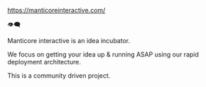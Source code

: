 https://manticoreinteractive.com/

👁️‍🗨️

Manticore interactive is an idea incubator.

We focus on getting your idea up & running ASAP using our rapid deployment architecture.

This is a community driven project.
